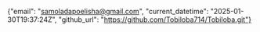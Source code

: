 {"email": "samoladapoelisha@gmail.com", "current_datetime": "2025-01-30T19:37:24Z", "github_url": "https://github.com/Tobiloba714/Tobiloba.git"}
